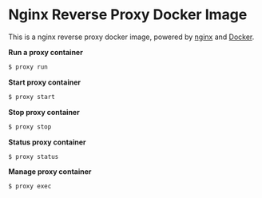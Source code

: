 # Nginx Reverse Proxy Docker Image
This is a nginx reverse proxy docker image, powered by [nginx](http://nginx.org) and [Docker](https://www.docker.com).

**Run a proxy container**
```bash
$ proxy run
```

**Start proxy container**
```bash
$ proxy start
```

**Stop proxy container**
```bash
$ proxy stop
```

**Status proxy container**
```bash
$ proxy status
```

**Manage proxy container**
```bash
$ proxy exec
```
